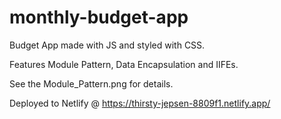 # monthly-budget-app
Budget App made with JS and styled with CSS.

Features Module Pattern, Data Encapsulation and IIFEs.

See the Module_Pattern.png for details.

Deployed to Netlify @ https://thirsty-jepsen-8809f1.netlify.app/

